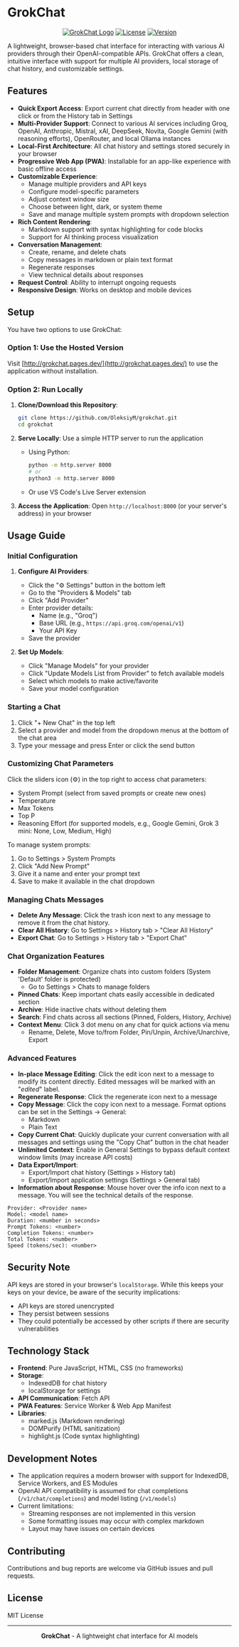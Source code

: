 # GrokChat

<div align="center">

[![GrokChat Logo](https://img.shields.io/badge/GrokChat-Web%20Client-blue)](https://grokchat.pages.dev/)
[![License](https://img.shields.io/badge/license-MIT-green)](LICENSE)
[![Version](https://img.shields.io/badge/version-0.1.14-orange)](CHANGELOG.md)

</div>

A lightweight, browser-based chat interface for interacting with various AI providers through their OpenAI-compatible APIs. GrokChat offers a clean, intuitive interface with support for multiple AI providers, local storage of chat history, and customizable settings.

## Features

- **Quick Export Access**: Export current chat directly from header with one click or from the History tab in Settings
- **Multi-Provider Support**: Connect to various AI services including Groq, OpenAI, Anthropic, Mistral, xAI, DeepSeek, Novita, Google Gemini (with reasoning efforts), OpenRouter, and local Ollama instances
- **Local-First Architecture**: All chat history and settings stored securely in your browser
- **Progressive Web App (PWA)**: Installable for an app-like experience with basic offline access
- **Customizable Experience**:
  - Manage multiple providers and API keys
  - Configure model-specific parameters
  - Adjust context window size
  - Choose between light, dark, or system theme
  - Save and manage multiple system prompts with dropdown selection
- **Rich Content Rendering**:
  - Markdown support with syntax highlighting for code blocks
  - Support for AI thinking process visualization
- **Conversation Management**:
  - Create, rename, and delete chats
  - Copy messages in markdown or plain text format
  - Regenerate responses
  - View technical details about responses
- **Request Control**: Ability to interrupt ongoing requests
- **Responsive Design**: Works on desktop and mobile devices

## Setup

You have two options to use GrokChat:

### Option 1: Use the Hosted Version

Visit [http://grokchat.pages.dev/](http://grokchat.pages.dev/) to use the application without installation.

### Option 2: Run Locally

1. **Clone/Download this Repository**:
   ```bash
   git clone https://github.com/OleksiyM/grokchat.git
   cd grokchat
   ```

2. **Serve Locally**: Use a simple HTTP server to run the application
   - Using Python:
     ```bash
     python -m http.server 8000
     # or
     python3 -m http.server 8000
     ```
   - Or use VS Code's Live Server extension

3. **Access the Application**: Open `http://localhost:8000` (or your server's address) in your browser

## Usage Guide

### Initial Configuration

1. **Configure AI Providers**:
   - Click the "⚙️ Settings" button in the bottom left
   - Go to the "Providers & Models" tab
   - Click "Add Provider"
   - Enter provider details:
     - Name (e.g., "Groq")
     - Base URL (e.g., `https://api.groq.com/openai/v1`)
     - Your API Key
   - Save the provider

2. **Set Up Models**:
   - Click "Manage Models" for your provider
   - Click "Update Models List from Provider" to fetch available models
   - Select which models to make active/favorite
   - Save your model configuration

### Starting a Chat

1. Click "+ New Chat" in the top left
2. Select a provider and model from the dropdown menus at the bottom of the chat area
3. Type your message and press Enter or click the send button

### Customizing Chat Parameters

Click the sliders icon (⚙️) in the top right to access chat parameters:
- System Prompt (select from saved prompts or create new ones)
- Temperature
- Max Tokens
- Top P
- Reasoning Effort (for supported models, e.g., Google Gemini, Grok 3 mini: None, Low, Medium, High)

To manage system prompts:
1. Go to Settings > System Prompts
2. Click "Add New Prompt"
3. Give it a name and enter your prompt text
4. Save to make it available in the chat dropdown

### Managing Chats Messages

- **Delete Any Message**: Click the trash icon next to any message to remove it from the chat history.
- **Clear All History**: Go to Settings > History tab > "Clear All History"
- **Export Chat**: Go to Settings > History tab > "Export Chat"

### Chat Organization Features
- **Folder Management**: Organize chats into custom folders (System 'Default' folder is protected)
  - Go to Settings > Chats to manage folders
- **Pinned Chats**: Keep important chats easily accessible in dedicated section
- **Archive**: Hide inactive chats without deleting them
- **Search**: Find chats across all sections (Pinned, Folders, History, Archive)
- **Context Menu**: Click 3 dot menu on any chat for quick actions via menu 
  - Rename, Delete, Move to/from Folder, Pin/Unpin, Archive/Unarchive, Export

### Advanced Features
- **In-place Message Editing**: Click the edit icon next to a message to modify its content directly. Edited messages will be marked with an "*edited*" label.
- **Regenerate Response**: Click the regenerate icon next to a message
- **Copy Message**: Click the copy icon next to a message. Format options can be set in the Settings -> General:
  - Markdown
  - Plain Text
- **Copy Current Chat**: Quickly duplicate your current conversation with all messages and settings using the "Copy Chat" button in the chat header
- **Unlimited Context**: Enable in General Settings to bypass default context window limits (may increase API costs)
- **Data Export/Import**:
  - Export/Import chat history (Settings > History tab)
  - Export/Import application settings (Settings > General tab)
- **Information about Response**: Mouse hover over the info icon next to a message. You will see the technical details of the response.
```text
Provider: <Provider name>
Model: <model name>
Duration: <mumber in seconds>
Prompt Tokens: <number>
Completion Tokens: <number>
Total Tokens: <number>
Speed (tokens/sec): <number>
```

## Security Note

API keys are stored in your browser's `localStorage`. While this keeps your keys on your device, be aware of the security implications:

- API keys are stored unencrypted
- They persist between sessions
- They could potentially be accessed by other scripts if there are security vulnerabilities

## Technology Stack

- **Frontend**: Pure JavaScript, HTML, CSS (no frameworks)
- **Storage**:
  - IndexedDB for chat history
  - localStorage for settings
- **API Communication**: Fetch API
- **PWA Features**: Service Worker & Web App Manifest
- **Libraries**:
  - marked.js (Markdown rendering)
  - DOMPurify (HTML sanitization)
  - highlight.js (Code syntax highlighting)

## Development Notes

- The application requires a modern browser with support for IndexedDB, Service Workers, and ES Modules
- OpenAI API compatibility is assumed for chat completions (`/v1/chat/completions`) and model listing (`/v1/models`)
- Current limitations:
  - Streaming responses are not implemented in this version
  - Some formatting issues may occur with complex markdown
  - Layout may have issues on certain devices

## Contributing

Contributions and bug reports are welcome via GitHub issues and pull requests.

## License

MIT License

---

<div align="center">

**GrokChat** - A lightweight chat interface for AI models

</div>
